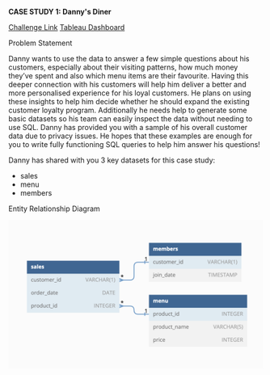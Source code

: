 **CASE STUDY 1: Danny's Diner**

[Challenge Link](https://8weeksqlchallenge.com/case-study-1)
[Tableau Dashboard](https://public.tableau.com/app/profile/tejal.tandel7721/viz/DannysDinerDashboard_17090163388380/DannysDinerDashboard)

Problem Statement

Danny wants to use the data to answer a few simple questions about his customers, especially about their visiting patterns, how much money they’ve spent and also which menu items are their favourite. 
Having this deeper connection with his customers will help him deliver a better and more personalised experience for his loyal customers.
He plans on using these insights to help him decide whether he should expand the existing customer loyalty program.
Additionally he needs help to generate some basic datasets so his team can easily inspect the data without needing to use SQL.
Danny has provided you with a sample of his overall customer data due to privacy issues. 
He hopes that these examples are enough for you to write fully functioning SQL queries to help him answer his questions!

Danny has shared with you 3 key datasets for this case study:
  - sales
  - menu
  - members

Entity Relationship Diagram

![ERD](image/DannyDiner.png)
